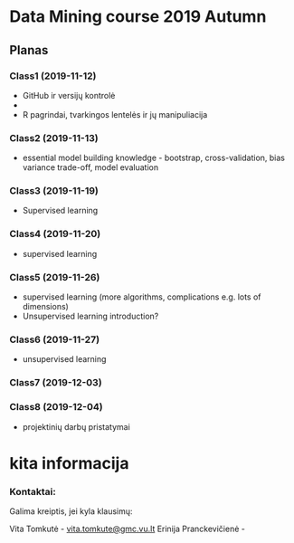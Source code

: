 # Data Mining course 2019 Autumn

## Planas

### Class1 (2019-11-12)
* GitHub ir versijų kontrolė
* 
* R pagrindai, tvarkingos lentelės ir jų manipuliacija

### Class2 (2019-11-13)
* essential model building knowledge - bootstrap, cross-validation, bias variance trade-off, model evaluation

### Class3 (2019-11-19)
* Supervised learning 

### Class4 (2019-11-20)
* supervised learning 

### Class5 (2019-11-26)
* supervised learning (more algorithms, complications e.g. lots of dimensions)
* Unsupervised learning introduction?

### Class6 (2019-11-27)
* unsupervised learning

### Class7 (2019-12-03)

### Class8 (2019-12-04)
* projektinių darbų pristatymai


# kita informacija

### Kontaktai:
Galima kreiptis, jei kyla klausimų:

Vita Tomkutė - vita.tomkute@gmc.vu.lt
Erinija Pranckevičienė - 




